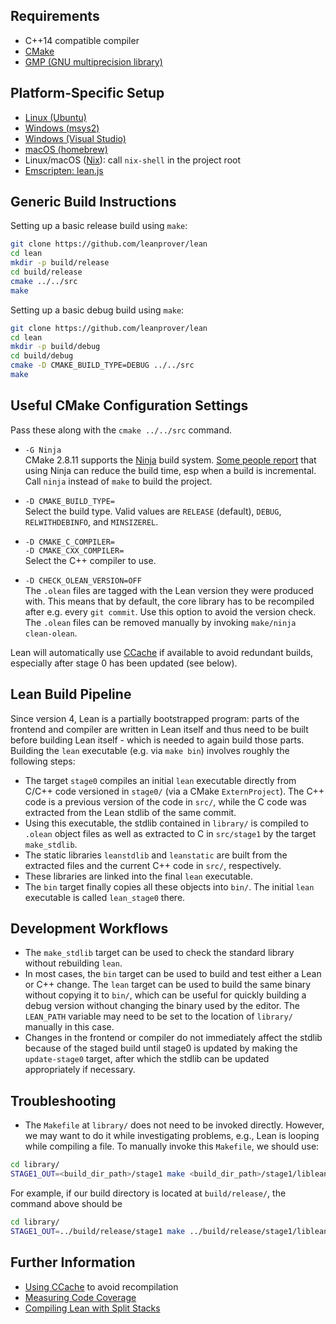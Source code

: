 Requirements
------------

- C++14 compatible compiler
- [CMake](http://www.cmake.org)
- [GMP (GNU multiprecision library)](http://gmplib.org/)

Platform-Specific Setup
-----------------------

- [Linux (Ubuntu)](ubuntu-16.04.md)
- [Windows (msys2)](msys2.md)
- [Windows (Visual Studio)](msvc.md)
- [macOS (homebrew)](osx-10.9.md)
- Linux/macOS ([Nix](https://nixos.org/nix/)): call `nix-shell` in the project root
- [Emscripten: lean.js](emscripten.md)

Generic Build Instructions
--------------------------

Setting up a basic release build using `make`:

```bash
git clone https://github.com/leanprover/lean
cd lean
mkdir -p build/release
cd build/release
cmake ../../src
make
```

Setting up a basic debug build using `make`:

```bash
git clone https://github.com/leanprover/lean
cd lean
mkdir -p build/debug
cd build/debug
cmake -D CMAKE_BUILD_TYPE=DEBUG ../../src
make
```

Useful CMake Configuration Settings
-----------------------------------

Pass these along with the `cmake ../../src` command.

* `-G Ninja`\
  CMake 2.8.11 supports the [Ninja](https://ninja-build.org/) build system.
  [Some people report][ninja_work] that using
  Ninja can reduce the build time, esp when a build is
  incremental. Call `ninja` instead of `make` to build the project.

  [ninja_work]: https://plus.google.com/108996039294665965197/posts/SfhrFAhRyyd

* `-D CMAKE_BUILD_TYPE=`\
  Select the build type. Valid values are `RELEASE` (default), `DEBUG`,
  `RELWITHDEBINFO`, and `MINSIZEREL`.

* `-D CMAKE_C_COMPILER=`\
  `-D CMAKE_CXX_COMPILER=`\
  Select the C++ compiler to use.

* `-D CHECK_OLEAN_VERSION=OFF`\
  The `.olean` files are tagged with the Lean version they were produced with.
  This means that by default, the core library has to be recompiled after e.g.
  every `git commit`. Use this option to avoid the version check. The `.olean`
  files can be removed manually by invoking `make/ninja clean-olean`.

Lean will automatically use [CCache](https://ccache.dev/) if available to avoid
redundant builds, especially after stage 0 has been updated (see below).

Lean Build Pipeline
-------------------

Since version 4, Lean is a partially bootstrapped program: parts of the frontend
and compiler are written in Lean itself and thus need to be built before
building Lean itself - which is needed to again build those parts. Building the
`lean` executable (e.g. via `make bin`) involves roughly the following steps:

* The target `stage0` compiles an initial `lean` executable directly from C/C++
  code versioned in `stage0/` (via a CMake `ExternProject`). The C++ code is a
  previous version of the code in `src/`, while the C code was extracted from
  the Lean stdlib of the same commit.
* Using this executable, the stdlib contained in `library/` is compiled to
  `.olean` object files as well as extracted to C in `src/stage1` by the target
  `make_stdlib`.
* The static libraries `leanstdlib` and `leanstatic` are built from the extracted
  files and the current C++ code in `src/`, respectively.
* These libraries are linked into the final `lean` executable.
* The `bin` target finally copies all these objects into `bin/`. The initial
  `lean` executable is called `lean_stage0` there.

Development Workflows
---------------------

* The `make_stdlib` target can be used to check the standard library without
  rebuilding `lean`.
* In most cases, the `bin` target can be used to build and test either a Lean or
  C++ change. The `lean` target can be used to build the same binary without copying
  it to `bin/`, which can be useful for quickly building a debug version without
  changing the binary used by the editor. The `LEAN_PATH` variable may need to be set
  to the location of `library/` manually in this case.
* Changes in the frontend or compiler do not immediately affect the stdlib because of
  the staged build until stage0 is updated by making the `update-stage0` target, after
  which the stdlib can be updated appropriately if necessary.

Troubleshooting
---------------

* The `Makefile` at `library/` does not need to be invoked directly. However,
  we may want to do it while investigating problems, e.g., Lean is looping while
  compiling a file. To manually invoke this `Makefile`, we should use:
```bash
cd library/
STAGE1_OUT=<build_dir_path>/stage1 make <build_dir_path>/stage1/libleanstdlib.a
```
For example, if our build directory is located at `build/release/`, the command above should be
```bash
cd library/
STAGE1_OUT=../build/release/stage1 make ../build/release/stage1/libleanstdlib.a
```

Further Information
-------------------

- [Using CCache](ccache.md) to avoid recompilation
- [Measuring Code Coverage](coverage.md)
- [Compiling Lean with Split Stacks](split-stack.md)
